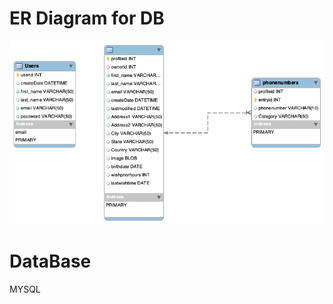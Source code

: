 <h1> ER Diagram for DB </h1>

![alt text](https://raw.githubusercontent.com/Rathan-Naik/mywhitepages/master/ERD.png)


<h1> DataBase </h1>
MYSQL 
